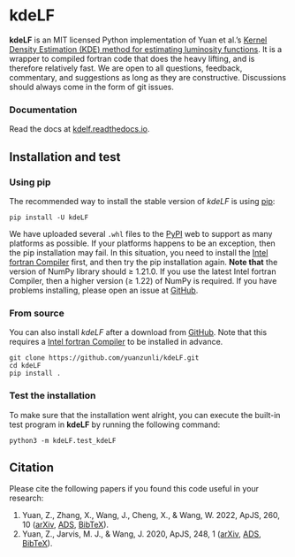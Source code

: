 # kdeLF

**kdeLF** is an MIT licensed Python implementation of Yuan et al.’s [Kernel Density Estimation (KDE) method for estimating luminosity functions](https://arxiv.org/abs/2203.06700). It is a wrapper to compiled fortran code that does the heavy lifting, and is therefore relatively fast. We are open to all questions, feedback, commentary, and suggestions as long as they are constructive. Discussions should always come in the form of git issues. 

### Documentation

Read the docs at [kdelf.readthedocs.io](https://kdelf.readthedocs.io/en/latest/).

## Installation and test

### Using pip

The recommended way to install the stable version of *kdeLF* is using [pip](http://www.pip-installer.org/):

```
pip install -U kdeLF
```

We have uploaded several `.whl` files to the [PyPI](https://pypi.org/project/kdeLF) web to support as many platforms as possible. If your platforms happens to be an exception, then the pip installation may fail. In this situation, you need to install the [Intel fortran Compiler](https://www.intel.com/content/www/us/en/developer/articles/news/free-intel-software-developer-tools.html) first, and then try the pip installation again.  **Note that** the version of NumPy library should ≥ 1.21.0. If you use the latest Intel fortran Compiler, then a higher version (≥ 1.22) of NumPy is required. If you have problems installing, please open an issue at [GitHub](https://github.com/yuanzunli/kdeLF/issues).

### From source

You can also install *kdeLF* after a download from [GitHub](https://github.com/yuanzunli/kdeLF/). Note that this requires a [Intel fortran Compiler](https://www.intel.com/content/www/us/en/developer/articles/news/free-intel-software-developer-tools.html) to be installed in advance.

```
git clone https://github.com/yuanzunli/kdeLF.git
cd kdeLF
pip install .
```

### Test the installation

To make sure that the installation went alright, you can execute the built-in test program in **kdeLF** by running the following command:

```
python3 -m kdeLF.test_kdeLF
```

## Citation

Please cite the following papers if you found this code useful in your research:
1. Yuan, Z., Zhang, X., Wang, J., Cheng, X., & Wang, W. 2022, ApJS, 260, 10 ([arXiv](https://arxiv.org/abs/2203.06700), [ADS](https://ui.adsabs.harvard.edu/abs/2022ApJS..260....10Y/abstract), [BibTeX](https://ui.adsabs.harvard.edu/abs/2022ApJS..260....10Y)).
2. Yuan, Z., Jarvis, M. J., & Wang, J. 2020, ApJS, 248, 1 ([arXiv](https://arxiv.org/abs/2003.13373), [ADS](https://ui.adsabs.harvard.edu/abs/2020ApJS..248....1Y), [BibTeX](https://ui.adsabs.harvard.edu/abs/2020ApJS..248....1Y/exportcitation)).


